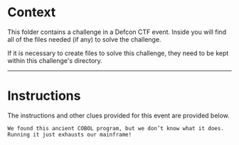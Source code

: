 # Context

This folder contains a challenge in a Defcon CTF event. Inside you will find all of the files needed (if any) to solve the challenge. 

If it is necessary to create files to solve this challenge, they need to be kept within this challenge's directory.

---

# Instructions

The instructions and other clues provided for this event are provided below.

```
We found this ancient COBOL program, but we don’t know what it does. Running it just exhausts our mainframe!

```